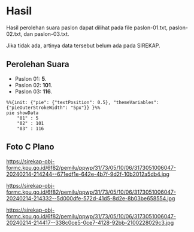 # Hasil

Hasil perolehan suara paslon dapat dilihat pada file paslon-01.txt, paslon-02.txt, dan paslon-03.txt.

Jika tidak ada, artinya data tersebut belum ada pada SIREKAP.

## Perolehan Suara

 * Paslon 01: **5**.
 * Paslon 02: **101**.
 * Paslon 03: **116**.

```mermaid
%%{init: {"pie": {"textPosition": 0.5}, "themeVariables": {"pieOuterStrokeWidth": "5px"}} }%%
pie showData
    "01" : 5
    "02" : 101
    "03" : 116
```
## Foto C Plano

https://sirekap-obj-formc.kpu.go.id/6f82/pemilu/ppwp/31/73/05/10/06/3173051006047-20240214-214244--671edf1e-642e-4b7f-9d2f-10b2012a5db4.jpg

https://sirekap-obj-formc.kpu.go.id/6f82/pemilu/ppwp/31/73/05/10/06/3173051006047-20240214-214332--5d000dfe-572d-41d5-8d2e-8b03be658554.jpg

https://sirekap-obj-formc.kpu.go.id/6f82/pemilu/ppwp/31/73/05/10/06/3173051006047-20240214-214417--338c0ce5-0ce7-4128-92bb-2100228029c3.jpg
